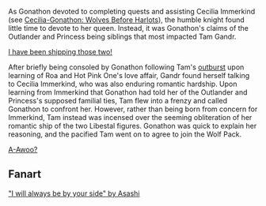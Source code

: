 <!-- title: A Ship Sunken, A Pack Expanded -->

As Gonathon devoted to completing quests and assisting Cecilia Immerkind (see [Cecilia-Gonathon: Wolves Before Harlots](#edge:cecilia-gigi)), the humble knight found little time to devote to her queen. Instead, it was Gonathon's claims of the Outlander and Princess being siblings that most impacted Tam Gandr.

[I have been shipping those two!](#embed:https://youtu.be/dgfH4qnRlfw?t=17281)

After briefly being consoled by Gonathon following Tam's [outburst](https://youtu.be/dgfH4qnRlfw?t=16055) upon learning of Roa and Hot Pink One's love affair, Gandr found herself talking to Cecilia Immerkind, who was also enduring romantic hardship. Upon learning from Immerkind that Gonathon had told her of the Outlander and Princess's supposed familial ties, Tam flew into a frenzy and called Gonathon to confront her. However, rather than being born from concern for Immerkind, Tam instead was incensed over the seeming obliteration of her romantic ship of the two Libestal figures. Gonathon was quick to explain her reasoning, and the pacified Tam went on to agree to join the Wolf Pack.

[A-Awoo?](#embed:https://youtu.be/dgfH4qnRlfw?t=17606)

## Fanart

["I will always be by your side" by Asashi](https://x.com/illust_asashi/status/1920369360209637411)

